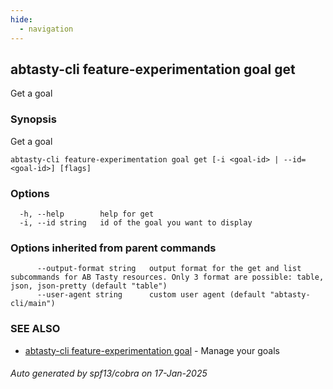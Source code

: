 ```yaml
---
hide:
  - navigation
---
```

## abtasty-cli feature-experimentation goal get

Get a goal

### Synopsis

Get a goal

```
abtasty-cli feature-experimentation goal get [-i <goal-id> | --id=<goal-id>] [flags]
```

### Options

```
  -h, --help        help for get
  -i, --id string   id of the goal you want to display
```

### Options inherited from parent commands

```
      --output-format string   output format for the get and list subcommands for AB Tasty resources. Only 3 format are possible: table, json, json-pretty (default "table")
      --user-agent string      custom user agent (default "abtasty-cli/main")
```

### SEE ALSO

* [abtasty-cli feature-experimentation goal](abtasty-cli_feature-experimentation_goal.md)	 - Manage your goals

###### Auto generated by spf13/cobra on 17-Jan-2025

